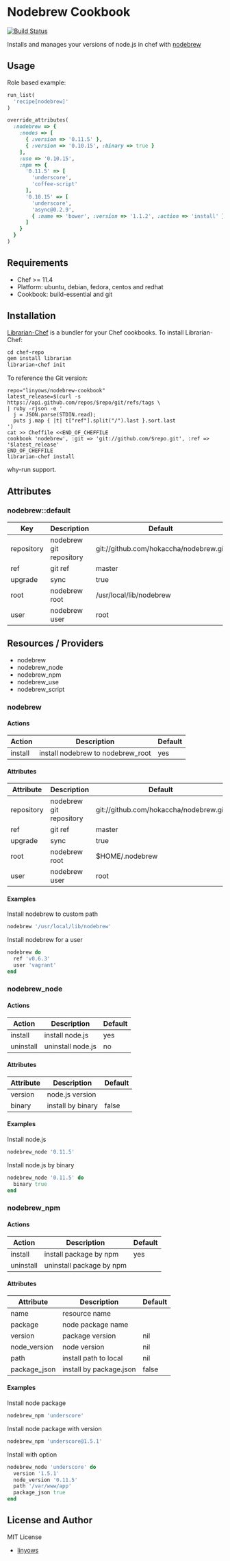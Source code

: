Nodebrew Cookbook
=================

[![Build Status](https://secure.travis-ci.org/linyows/nodebrew-cookbook.svg?branch=master)][travis]

Installs and manages your versions of node.js in chef with [nodebrew][nodebrew]

Usage
-----

Role based example:

```ruby
run_list(
  'recipe[nodebrew]'
)

override_attributes(
  :nodebrew => {
    :nodes => [
      { :version => '0.11.5' },
      { :version => '0.10.15', :binary => true }
    ],
    :use => '0.10.15',
    :npm => {
      '0.11.5' => [
        'underscore',
        'coffee-script'
      ],
      '0.10.15' => [
        'underscore',
        'async@0.2.9',
        { :name => 'bower', :version => '1.1.2', :action => 'install' }
      ]
    }
  }
)
```

Requirements
------------

- Chef >= 11.4
- Platform: ubuntu, debian, fedora, centos and redhat
- Cookbook: build-essential and git

Installation
------------

[Librarian-Chef][librarian] is a bundler for your Chef cookbooks. To install Librarian-Chef:

```ruby
cd chef-repo
gem install librarian
librarian-chef init
```

To reference the Git version:

```log
repo="linyows/nodebrew-cookbook"
latest_release=$(curl -s https://api.github.com/repos/$repo/git/refs/tags \
| ruby -rjson -e '
  j = JSON.parse(STDIN.read);
  puts j.map { |t| t["ref"].split("/").last }.sort.last
')
cat >> Cheffile <<END_OF_CHEFFILE
cookbook 'nodebrew', :git => 'git://github.com/$repo.git', :ref => '$latest_release'
END_OF_CHEFFILE
librarian-chef install
```

why-run support.

Attributes
----------

### nodebrew::default

Key        | Description             | Default
---        | -----------             | -------
repository | nodebrew git repository | git://github.com/hokaccha/nodebrew.git
ref        | git ref                 | master
upgrade    | sync                    | true
root       | nodebrew root           | /usr/local/lib/nodebrew
user       | nodebrew user           | root

Resources / Providers
---------------------

- nodebrew
- nodebrew_node
- nodebrew_npm
- nodebrew_use
- nodebrew_script

### nodebrew

#### Actions

Action  | Description                       | Default
------  | -----------                       | -------
install | install nodebrew to nodebrew_root | yes

#### Attributes

Attribute  | Description             | Default
---------  | -----------             | -------
repository | nodebrew git repository | git://github.com/hokaccha/nodebrew.git
ref        | git ref                 | master
upgrade    | sync                    | true
root       | nodebrew root           | $HOME/.nodebrew
user       | nodebrew user           | root

#### Examples

Install nodebrew to custom path

```ruby
nodebrew '/usr/local/lib/nodebrew'
```

Install nodebrew for a user

```ruby
nodebrew do
  ref 'v0.6.3'
  user 'vagrant'
end
```

### nodebrew_node

#### Actions

Action  | Description     | Default
------  | -----------     | -------
install | install node.js | yes
uninstall | uninstall node.js | no

#### Attributes

Attribute | Description       | Default
--------- | -----------       | -------
version   | node.js version   |
binary    | install by binary | false

#### Examples

Install node.js

```ruby
nodebrew_node '0.11.5'
```

Install node.js by binary

```ruby
nodebrew_node '0.11.5' do
  binary true
end
```

### nodebrew_npm

#### Actions

Action    | Description              | Default
------    | -----------              | -------
install   | install package by npm   | yes
uninstall | uninstall package by npm |

#### Attributes

Attribute    | Description             | Default
---------    | -----------             | -------
name         | resource name           |
package      | node package name       |
version      | package version         | nil
node_version | node version            | nil
path         | install path to local   | nil
package_json | install by package.json | false

#### Examples

Install node package

```ruby
nodebrew_npm 'underscore'
```

Install node package with version

```ruby
nodebrew_npm 'underscore@1.5.1'
```
Install with option

```ruby
nodebrew_node 'underscore' do
  version '1.5.1'
  node_version '0.11.5'
  path '/var/www/app'
  package_json true
end
```

License and Author
------------------

MIT License

- [linyows][linyows]

[nodebrew]: https://github.com/hokaccha/nodebrew
[travis]: http://travis-ci.org/linyows/nodebrew-cookbook
[librarian]: https://github.com/applicationsonline/librarian#readme
[linyows]: https://github.com/linyows
